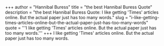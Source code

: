 +++
author = "Hannibal Buress"
title = "the best Hannibal Buress Quote"
description = "the best Hannibal Buress Quote: I like getting 'Times' articles online. But the actual paper just has too many words."
slug = "i-like-getting-times-articles-online-but-the-actual-paper-just-has-too-many-words"
quote = '''I like getting 'Times' articles online. But the actual paper just has too many words.'''
+++
I like getting 'Times' articles online. But the actual paper just has too many words.
